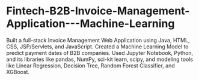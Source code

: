 # Fintech-B2B-Invoice-Management-Application---Machine-Learning
Built a full-stack Invoice Management Web Application using Java, HTML, CSS, JSP/Servlets, and JavaScript. Created a Machine Learning Model to predict payment dates of B2B companies. Used Jupyter Notebook, Python, and its libraries like pandas, NumPy, sci-kit learn, scipy, and modeling tools like Linear Regression, Decision Tree, Random Forest Classifier, and XGBoost.
